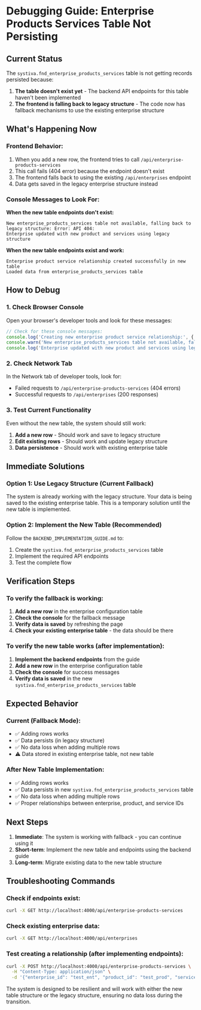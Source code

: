 # Debugging Guide: Enterprise Products Services Table Not Persisting

## Current Status

The `systiva.fnd_enterprise_products_services` table is not getting records persisted because:

1. **The table doesn't exist yet** - The backend API endpoints for this table haven't been implemented
2. **The frontend is falling back to legacy structure** - The code now has fallback mechanisms to use the existing enterprise structure

## What's Happening Now

### Frontend Behavior:
1. When you add a new row, the frontend tries to call `/api/enterprise-products-services`
2. This call fails (404 error) because the endpoint doesn't exist
3. The frontend falls back to using the existing `/api/enterprises` endpoint
4. Data gets saved in the legacy enterprise structure instead

### Console Messages to Look For:

**When the new table endpoints don't exist:**
```
New enterprise_products_services table not available, falling back to legacy structure: Error: API 404: 
Enterprise updated with new product and services using legacy structure
```

**When the new table endpoints exist and work:**
```
Enterprise product service relationship created successfully in new table
Loaded data from enterprise_products_services table
```

## How to Debug

### 1. Check Browser Console

Open your browser's developer tools and look for these messages:

```javascript
// Check for these console messages:
console.log('Creating new enterprise product service relationship:', {...});
console.warn('New enterprise_products_services table not available, falling back to legacy structure:', error);
console.log('Enterprise updated with new product and services using legacy structure');
```

### 2. Check Network Tab

In the Network tab of developer tools, look for:
- Failed requests to `/api/enterprise-products-services` (404 errors)
- Successful requests to `/api/enterprises` (200 responses)

### 3. Test Current Functionality

Even without the new table, the system should still work:

1. **Add a new row** - Should work and save to legacy structure
2. **Edit existing rows** - Should work and update legacy structure
3. **Data persistence** - Should work with existing enterprise table

## Immediate Solutions

### Option 1: Use Legacy Structure (Current Fallback)
The system is already working with the legacy structure. Your data is being saved to the existing enterprise table. This is a temporary solution until the new table is implemented.

### Option 2: Implement the New Table (Recommended)
Follow the `BACKEND_IMPLEMENTATION_GUIDE.md` to:
1. Create the `systiva.fnd_enterprise_products_services` table
2. Implement the required API endpoints
3. Test the complete flow

## Verification Steps

### To verify the fallback is working:

1. **Add a new row** in the enterprise configuration table
2. **Check the console** for the fallback message
3. **Verify data is saved** by refreshing the page
4. **Check your existing enterprise table** - the data should be there

### To verify the new table works (after implementation):

1. **Implement the backend endpoints** from the guide
2. **Add a new row** in the enterprise configuration table
3. **Check the console** for success messages
4. **Verify data is saved** in the new `systiva.fnd_enterprise_products_services` table

## Expected Behavior

### Current (Fallback Mode):
- ✅ Adding rows works
- ✅ Data persists (in legacy structure)
- ✅ No data loss when adding multiple rows
- ⚠️ Data stored in existing enterprise table, not new table

### After New Table Implementation:
- ✅ Adding rows works
- ✅ Data persists in new `systiva.fnd_enterprise_products_services` table
- ✅ No data loss when adding multiple rows
- ✅ Proper relationships between enterprise, product, and service IDs

## Next Steps

1. **Immediate**: The system is working with fallback - you can continue using it
2. **Short-term**: Implement the new table and endpoints using the backend guide
3. **Long-term**: Migrate existing data to the new table structure

## Troubleshooting Commands

### Check if endpoints exist:
```bash
curl -X GET http://localhost:4000/api/enterprise-products-services
```

### Check existing enterprise data:
```bash
curl -X GET http://localhost:4000/api/enterprises
```

### Test creating a relationship (after implementing endpoints):
```bash
curl -X POST http://localhost:4000/api/enterprise-products-services \
  -H "Content-Type: application/json" \
  -d '{"enterprise_id": "test_ent", "product_id": "test_prod", "service_id": "test_svc"}'
```

The system is designed to be resilient and will work with either the new table structure or the legacy structure, ensuring no data loss during the transition.
